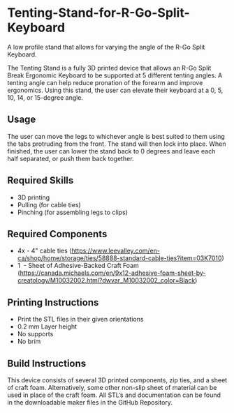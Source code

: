 # Tenting-Stand-for-R-Go-Split-Keyboard
A low profile stand that allows for varying the angle of the R-Go Split Keyboard.

The Tenting Stand is a fully 3D printed device that allows an R-Go Split Break Ergonomic Keyboard to be supported at 5 different tenting angles. A tenting angle can help reduce pronation of the forearm and improve ergonomics. Using this stand, the user can elevate their keyboard at a 0, 5, 10, 14, or 15-degree angle.

## Usage

The user can move the legs to whichever angle is best suited to them using the tabs protruding from the front. The stand will then lock into place. When finished, the user can lower the stand back to 0 degrees and leave each half separated, or push them back together.

## Required Skills

- 3D printing
- Pulling (for cable ties)
- Pinching (for assembling legs to clips)

## Required Components

- 4x - 4" cable ties (https://www.leevalley.com/en-ca/shop/home/storage/ties/58888-standard-cable-ties?item=03K7010)
- 1  - Sheet of Adhesive-Backed Craft Foam (https://canada.michaels.com/en/9x12-adhesive-foam-sheet-by-creatology/M10032002.html?dwvar_M10032002_color=Black)

## Printing Instructions

- Print the STL files in their given orientations
- 0.2 mm Layer height
- No supports
- No brim

## Build Instructions

This device consists of several 3D printed components, zip ties, and a sheet of craft foam. Alternatively, some other non-slip sheet of material can be used in place of the craft foam. All STL’s and documentation can be found in the downloadable maker files in the GitHub Repository.

<!-- ABOUT MMC START -->

<!-- ABOUT MMC END -->
